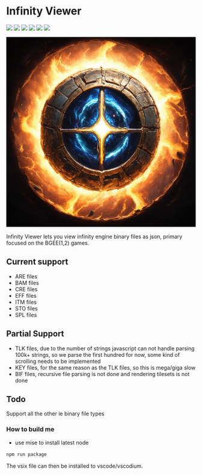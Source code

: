 # Infinity Viewer

![](https://img.shields.io/badge/javascript-8A2BE2?logo=javascript&style=for-the-badge&logoColor=grey)
[![](https://img.shields.io/badge/Linux-FCC624?style=for-the-badge&logo=linux&logoColor=black)](https://github.com/dark0dave/infinity/releases/latest_viewer)
[![](https://img.shields.io/badge/Windows-0078D6?&style=for-the-badge&logoColor=white&logo=git-for-windows)](https://github.com/dark0dave/infinity_viewer/releases/latest)
[![](https://img.shields.io/badge/mac%20os-grey?style=for-the-badge&logo=apple&logoColor=white)](https://github.com/dark0dave/infinity/releases/latest_viewer)
[![](https://img.shields.io/github/actions/workflow/status/dark0dave/infinity_viewer/main.yaml?style=for-the-badge)](https://github.com/dark0dave/infinity/actions_viewer/workflows/main.yaml)
[![](https://img.shields.io/github/license/dark0dave/infinity_viewer?style=for-the-badge)](./LICENSE)

![](large_icon.png)

Infinity Viewer lets you view infinity engine binary files as json, primary focused on the BGEE(1,2) games.

## Current support

- ARE files
- BAM files
- CRE files
- EFF files
- ITM files
- STO files
- SPL files

## Partial Support

- TLK files, due to the number of strings javascript can not handle parsing 100k+ strings, so we parse the first hundred for now, some kind of scrolling needs to be implemented
- KEY files, for the same reason as the TLK files, so this is mega/giga slow
- BIF files, recursive file parsing is not done and rendering tilesets is not done

## Todo

Support all the other ie binary file types

### How to build me

- use mise to install latest node

```sh
npm run package
```

The vsix file can then be installed to vscode/vscodium.
